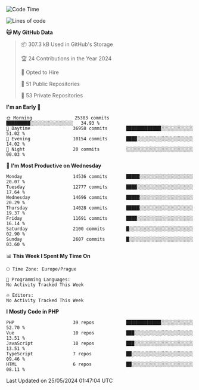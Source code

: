<!--START_SECTION:waka-->
![Code Time](http://img.shields.io/badge/Code%20Time-1%2C583%20hrs%2058%20mins-blue)

![Lines of code](https://img.shields.io/badge/From%20Hello%20World%20I%27ve%20Written-23.1%20million%20lines%20of%20code-blue)

**🐱 My GitHub Data** 

> 📦 307.3 kB Used in GitHub's Storage 
 > 
> 🏆 24 Contributions in the Year 2024
 > 
> 💼 Opted to Hire
 > 
> 📜 51 Public Repositories 
 > 
> 🔑 53 Private Repositories 
 > 
**I'm an Early 🐤** 

```text
🌞 Morning                25303 commits       █████████░░░░░░░░░░░░░░░░   34.93 % 
🌆 Daytime                36958 commits       █████████████░░░░░░░░░░░░   51.02 % 
🌃 Evening                10154 commits       ████░░░░░░░░░░░░░░░░░░░░░   14.02 % 
🌙 Night                  20 commits          ░░░░░░░░░░░░░░░░░░░░░░░░░   00.03 % 
```
📅 **I'm Most Productive on Wednesday** 

```text
Monday                   14536 commits       █████░░░░░░░░░░░░░░░░░░░░   20.07 % 
Tuesday                  12777 commits       ████░░░░░░░░░░░░░░░░░░░░░   17.64 % 
Wednesday                14696 commits       █████░░░░░░░░░░░░░░░░░░░░   20.29 % 
Thursday                 14028 commits       █████░░░░░░░░░░░░░░░░░░░░   19.37 % 
Friday                   11691 commits       ████░░░░░░░░░░░░░░░░░░░░░   16.14 % 
Saturday                 2100 commits        █░░░░░░░░░░░░░░░░░░░░░░░░   02.90 % 
Sunday                   2607 commits        █░░░░░░░░░░░░░░░░░░░░░░░░   03.60 % 
```


📊 **This Week I Spent My Time On** 

```text
🕑︎ Time Zone: Europe/Prague

💬 Programming Languages: 
No Activity Tracked This Week

🔥 Editors: 
No Activity Tracked This Week
```

**I Mostly Code in PHP** 

```text
PHP                      39 repos            █████████████░░░░░░░░░░░░   52.70 % 
Vue                      10 repos            ███░░░░░░░░░░░░░░░░░░░░░░   13.51 % 
JavaScript               10 repos            ███░░░░░░░░░░░░░░░░░░░░░░   13.51 % 
TypeScript               7 repos             ██░░░░░░░░░░░░░░░░░░░░░░░   09.46 % 
HTML                     6 repos             ██░░░░░░░░░░░░░░░░░░░░░░░   08.11 % 
```




 Last Updated on 25/05/2024 01:47:04 UTC
<!--END_SECTION:waka-->
<!--
**AlexKratky/AlexKratky** is a ✨ _special_ ✨ repository because its `README.md` (this file) appears on your GitHub profile.

Here are some ideas to get you started:

- 🔭 I’m currently working on ...
- 🌱 I’m currently learning ...
- 👯 I’m looking to collaborate on ...
- 🤔 I’m looking for help with ...
- 💬 Ask me about ...
- 📫 How to reach me: ...
- 😄 Pronouns: ...
- ⚡ Fun fact: ...
-->
